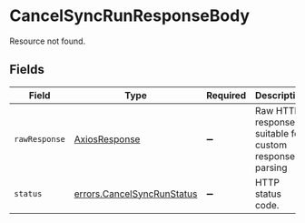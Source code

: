 # CancelSyncRunResponseBody

Resource not found.


## Fields

| Field                                                                    | Type                                                                     | Required                                                                 | Description                                                              | Example                                                                  |
| ------------------------------------------------------------------------ | ------------------------------------------------------------------------ | ------------------------------------------------------------------------ | ------------------------------------------------------------------------ | ------------------------------------------------------------------------ |
| `rawResponse`                                                            | [AxiosResponse](https://axios-http.com/docs/res_schema)                  | :heavy_minus_sign:                                                       | Raw HTTP response; suitable for custom response parsing                  |                                                                          |
| `status`                                                                 | [errors.CancelSyncRunStatus](../../models/errors/cancelsyncrunstatus.md) | :heavy_minus_sign:                                                       | HTTP status code.                                                        | 404                                                                      |